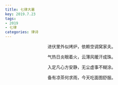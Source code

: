 ```yaml
---
title: 七律大暑
key: 2019.7.23
tags: 
- 2019
- 七律
categories: 律诗
---
```


<p align="center">进伏里外似烤炉，依赖空调窝家夫。
</p>
<p align="center">气热日炎眼着火，云薄风暖汗成珠。
</p>
<p align="center">入定凡心方安静，无尘虚事不糊涂。
</p>
<p align="center">备有凉茶何求雨，今天吃面图舒服。
</p>
